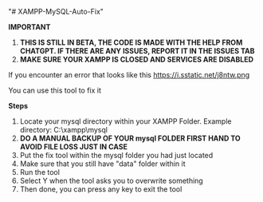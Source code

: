 "# XAMPP-MySQL-Auto-Fix" 

**IMPORTANT**
1. **THIS IS STILL IN BETA, THE CODE IS MADE WITH THE HELP FROM CHATGPT. IF THERE ARE ANY ISSUES, REPORT IT IN THE ISSUES TAB**
2. **MAKE SURE YOUR XAMPP IS CLOSED AND SERVICES ARE DISABLED**  

If you encounter an error that looks like this
https://i.sstatic.net/j8ntw.png

You can use this tool to fix it

**Steps**
1. Locate your mysql directory within your XAMPP Folder.
Example directory: C:\xampp\mysql
2. **DO A MANUAL BACKUP OF YOUR mysql FOLDER FIRST HAND TO AVOID FILE LOSS JUST IN CASE**
3. Put the fix tool within the mysql folder you had just located
4. Make sure that you still have "data" folder within it
5. Run the tool
6. Select Y when the tool asks you to overwrite something
7. Then done, you can press any key to exit the tool
